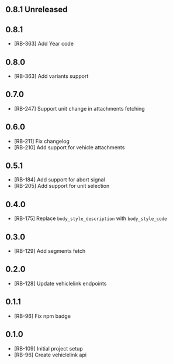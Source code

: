 ## 0.8.1 Unreleased
## 0.8.1

- [RB-363] Add Year code

## 0.8.0

- [RB-363] Add variants support

## 0.7.0

- [RB-247] Support unit change in attachments fetching

## 0.6.0

- [RB-211] Fix changelog
- [RB-210] Add support for vehicle attachments

## 0.5.1

- [RB-184] Add support for abort signal
- [RB-205] Add support for unit selection

## 0.4.0

- [RB-175] Replace `body_style_description` with `body_style_code`

## 0.3.0

- [RB-129] Add segments fetch

## 0.2.0

- [RB-128] Update vehiclelink endpoints

## 0.1.1

- [RB-96] Fix npm badge

## 0.1.0

- [RB-109] Initial project setup
- [RB-96] Create vehiclelink api
